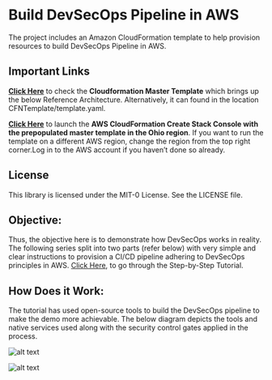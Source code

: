 # Build DevSecOps Pipeline in AWS

The project includes an Amazon CloudFormation template to help provision resources to build DevSecOps Pipeline in AWS.


## Important Links
[**Click Here**](https://github.com/dasgourav/Build-DevSecOps-Pipeline-in-AWS/blob/master/CFNTemplate/template.yaml) to check the **Cloudformation Master Template** which brings up the below Reference Architecture. Alternatively, it can found in the location CFNTemplate/template.yaml.

[**Click Here**](https://us-east-2.console.aws.amazon.com/cloudformation/home?region=us-east-2&ref=hackernoon.com#/stacks/create/review?templateURL=https://automationking.s3.amazonaws.com/devsecops-template.yaml&stackName=DevSecOpsTutorial) to launch the **AWS CloudFormation Create Stack Console with the prepopulated master template in the Ohio region**. If you want to run the template on a different AWS region, change the region from the top right corner.Log in to the AWS account if you haven’t done so already.

## License

This library is licensed under the MIT-0 License. See the LICENSE file.

## Objective:
Thus, the objective here is to demonstrate how DevSecOps works in reality. The following series split into two parts (refer below) with very simple and clear instructions to provision a CI/CD pipeline adhering to DevSecOps principles in AWS. [Click Here](https://hackernoon.com/devsecops-introduction-clear-instructions-on-how-to-build-a-pipeline-in-aws-part-1-5nx334e), to go through the Step-by-Step Tutorial. 

## How Does it Work:
The tutorial has used open-source tools to build the DevSecOps pipeline to make the demo more achievable. The below diagram depicts the tools and native services used along with the security control gates applied in the process.

![alt text](https://hackernoon.com/images/gv93oOBCpSQa2kRIURhv0A8fVP33-gu14338u.jpeg)

![alt text](https://hackernoon.com/images/gv93oOBCpSQa2kRIURhv0A8fVP33-2o1l3378.png)
